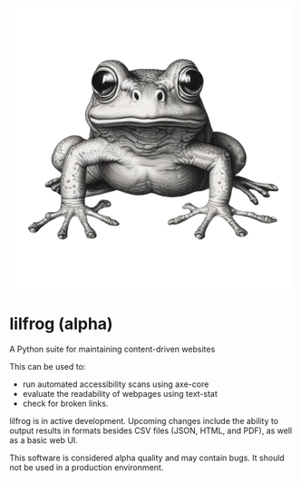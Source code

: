 ![Cute black and white drawing of a frog](/IMG_2212.png)
# lilfrog (alpha)
A Python suite for maintaining content-driven websites

This can be used to:
- run automated accessibility scans using axe-core
- evaluate the readability of webpages using text-stat
- check for broken links.

lilfrog is in active development. Upcoming changes include the ability to output results in formats besides CSV files (JSON, HTML, and PDF), as well as a basic web UI. 

This software is considered alpha quality and may contain bugs. It should not be used in a production environment. 
